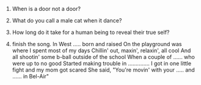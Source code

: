 1. When is a door not a door?

2. What do you call a male cat when it dance?

3. How long do it take for a human being to reveal their true self?

4. finish the song. In West ..... born and raised
   On the playground was where I spent most of my days
   Chillin' out, maxin', relaxin', all cool
   And all shootin' some b-ball outside of the school
   When a couple of ...... who were up to no good
   Started making trouble in ..............
   I got in one little fight and my mom got scared
   She said, "You're movin' with your ..... and ...... in Bel-Air"
